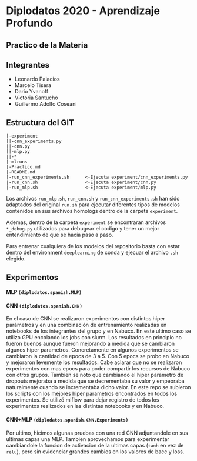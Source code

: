 # Diplodatos 2020 - Aprendizaje Profundo
## Practico de la Materia

## Integrantes

- Leonardo Palacios
- Marcelo Tisera
- Dario Yvanoff
- Victoria Santucho
- Guillermo Adolfo Coseani

## Estructura del GIT
```
|-experiment
||-cnn_experiments.py
||-cnn.py
||-mlp.py
||-*
|-mlruns
|-Practico.md
|-README.md
|-run_cnn_experiments.sh      <-Ejecuta experiment/cnn_experiments.py
|-run_cnn.sh                  <-Ejecuta experiment/cnn.py
|-run_mlp.sh                  <-Ejecuta experiment/mlp.py

```
Los archivos `run_mlp.sh`, `run_cnn.sh` y `run_cnn_experiments.sh` han sido adaptados del original `run.sh` para ejecutar diferentes tipos de modelos contenidos en sus archivos homologs dentro de la carpeta `experiment`.

Ademas, dentro de la carpeta `experiment` se encontraran archivos `*_debug.py` utilizados para debugear el codigo y tener un mejor entendimiento de que se hacía paso a paso.

Para entrenar cualquiera de los modelos del repositorio basta con estar dentro del environment `deeplearning` de conda y ejecuar el archivo `.sh` elegido.

## Experimentos
#### MLP `(diplodatos.spanish.MLP)`

#### CNN `(diplodatos.spanish.CNN)`

En el caso de CNN se realizaron experimentos con distintos hiper parámetros y en una combinación de entrenamiento realizadas
en notebooks de los integrantes del grupo y en Nabuco. En este ultimo caso se utilizo GPU encolando los jobs con slurm.
Los resultados en principio no fueron buenos aunque fueron mejorando a medida que se cambiaron algunos hiper parametros.
Concretamente en algunos experimentos se cambiaron la cantidad de epocs de 3 a 5. Con 5 epocs se probo en Nabuco y
mejoraron levemente los resultados. Cabe aclarar que no se realizaron experimentos con mas epocs para poder compartir
los recursos de Nabuco con otros grupos. Tambien se noto que cambiando el hiper parametro de dropouts mejoraba a medida
que se decrementaba su valor y empeoraba naturalmente cuando se incrementaba dicho valor.
En este repo se subieron los scripts con los mejores hiper parametros encontrados en todos los experimentos.
Se utilizó mlflow para dejar registro de todos los experimentos realizados en las distintas notebooks y en Nabuco.

#### CNN+MLP `(diplodatos.spanish.CNN.Experiments)`
Por ultimo, hicimos algunas pruebas con una red CNN adjuntandole en sus ultimas capas una MLP. Tambien aprovechamos para experimentar cambiandole la funcion de activacion de la ultimas capas (`tanh` en vez de `relu`), pero sin evidenciar grandes cambios en los valores de bacc y loss.

